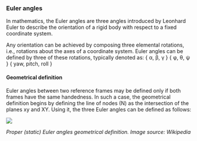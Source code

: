 ### Euler angles

In mathematics, the Euler angles are three angles introduced by Leonhard Euler to describe the orientation of a rigid body with respect to a fixed coordinate system.

Any orientation can be achieved by composing three elemental rotations, i.e., rotations about the axes of a coordinate system. Euler angles can be defined by three of these rotations, typically denoted as:
{ α, β, γ }
{ φ, θ, ψ }
{ yaw, pitch, roll }

#### Geometrical definition

Euler angles between two reference frames may be defined only if both frames have the same handedness. In such a case, the geometrical definition begins by defining the line of nodes (N) as the intersection of the planes xy and XY. Using it, the three Euler angles can be defined as follows:

![](/assets/Eulerangles-with-explanation.jpg)

_Proper (static) Euler angles geometrical definition. Image source: Wikipedia_

